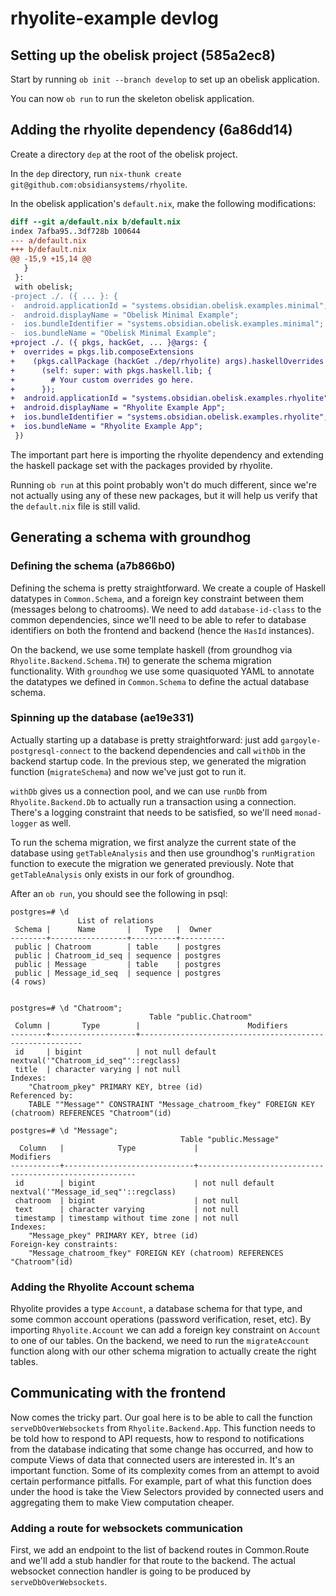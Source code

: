 # rhyolite-example devlog

## Setting up the obelisk project (585a2ec8)
Start by running `ob init --branch develop` to set up an obelisk application.

You can now `ob run` to run the skeleton obelisk application.

## Adding the rhyolite dependency (6a86dd14)

Create a directory `dep` at the root of the obelisk project.

In the `dep` directory, run `nix-thunk create git@github.com:obsidiansystems/rhyolite`.

In the obelisk application's `default.nix`, make the following modifications:

```diff
diff --git a/default.nix b/default.nix
index 7afba95..3df728b 100644
--- a/default.nix
+++ b/default.nix
@@ -15,9 +15,14 @@
   }
 }:
 with obelisk;
-project ./. ({ ... }: {
-  android.applicationId = "systems.obsidian.obelisk.examples.minimal";
-  android.displayName = "Obelisk Minimal Example";
-  ios.bundleIdentifier = "systems.obsidian.obelisk.examples.minimal";
-  ios.bundleName = "Obelisk Minimal Example";
+project ./. ({ pkgs, hackGet, ... }@args: {
+  overrides = pkgs.lib.composeExtensions
+    (pkgs.callPackage (hackGet ./dep/rhyolite) args).haskellOverrides
+      (self: super: with pkgs.haskell.lib; {
+        # Your custom overrides go here.
+      });
+  android.applicationId = "systems.obsidian.obelisk.examples.rhyolite";
+  android.displayName = "Rhyolite Example App";
+  ios.bundleIdentifier = "systems.obsidian.obelisk.examples.rhyolite";
+  ios.bundleName = "Rhyolite Example App";
 })
```

The important part here is importing the rhyolite dependency and extending the haskell package set with the packages provided by rhyolite.

Running `ob run` at this point probably won't do much different, since we're not actually using any of these new packages, but it will help us verify that the `default.nix` file is still valid.

## Generating a schema with groundhog

### Defining the schema (a7b866b0)

Defining the schema is pretty straightforward. We create a couple of Haskell datatypes in `Common.Schema`, and a foreign key constraint between them (messages belong to chatrooms). We need to add `database-id-class` to the common dependencies, since we'll need to be able to refer to database identifiers on both the frontend and backend (hence the `HasId` instances).

On the backend, we use some template haskell (from groundhog via `Rhyolite.Backend.Schema.TH`) to generate the schema migration functionality. With `groundhog` we use some quasiquoted YAML to annotate the datatypes we defined in `Common.Schema` to define the actual database schema.

### Spinning up the database (ae19e331)

Actually starting up a database is pretty straightforward: just add `gargoyle-postgresql-connect` to the backend dependencies and call `withDb` in the backend startup code. In the previous step, we generated the migration function (`migrateSchema`) and now we've just got to run it.

`withDb` gives us a connection pool, and we can use `runDb` from `Rhyolite.Backend.Db` to actually run a transaction using a connection. There's a logging constraint that needs to be satisfied, so we'll need `monad-logger` as well.

To run the schema migration, we first analyze the current state of the database using `getTableAnalysis` and then use groundhog's `runMigration` function to execute the migration we generated previously. Note that `getTableAnalysis` only exists in our fork of groundhog.

After an `ob run`, you should see the following in psql:

```
postgres=# \d
               List of relations
 Schema |      Name       |   Type   |  Owner
--------+-----------------+----------+----------
 public | Chatroom        | table    | postgres
 public | Chatroom_id_seq | sequence | postgres
 public | Message         | table    | postgres
 public | Message_id_seq  | sequence | postgres
(4 rows)


postgres=# \d "Chatroom";
                               Table "public.Chatroom"
 Column |       Type        |                        Modifiers
--------+-------------------+---------------------------------------------------------
 id     | bigint            | not null default nextval('"Chatroom_id_seq"'::regclass)
 title  | character varying | not null
Indexes:
    "Chatroom_pkey" PRIMARY KEY, btree (id)
Referenced by:
    TABLE ""Message"" CONSTRAINT "Message_chatroom_fkey" FOREIGN KEY (chatroom) REFERENCES "Chatroom"(id)

postgres=# \d "Message";
                                      Table "public.Message"
  Column   |            Type             |                       Modifiers
-----------+-----------------------------+--------------------------------------------------------
 id        | bigint                      | not null default nextval('"Message_id_seq"'::regclass)
 chatroom  | bigint                      | not null
 text      | character varying           | not null
 timestamp | timestamp without time zone | not null
Indexes:
    "Message_pkey" PRIMARY KEY, btree (id)
Foreign-key constraints:
    "Message_chatroom_fkey" FOREIGN KEY (chatroom) REFERENCES "Chatroom"(id)
```

### Adding the Rhyolite Account schema

Rhyolite provides a type `Account`, a database schema for that type, and some common account operations (password verification, reset, etc). By importing `Rhyolite.Account` we can add a foreign key constraint on `Account` to one of our tables. On the backend, we need to run the `migrateAccount` function along with our other schema migration to actually create the right tables.

## Communicating with the frontend

Now comes the tricky part.  Our goal here is to be able to call the function `serveDbOverWebsockets` from `Rhyolite.Backend.App`.  This function needs to be told how to respond to API requests, how to respond to notifications from the database indicating that some change has occurred, and how to compute Views of data that connected users are interested in.  It's an important function.  Some of its complexity comes from an attempt to avoid certain performance pitfalls.  For example, part of what this function does under the hood is take the View Selectors provided by connected users and aggregating them to make View computation cheaper.

### Adding a route for websockets communication

First, we add an endpoint to the list of backend routes in Common.Route and we'll add a stub handler for that route to the backend.  The actual websocket connection handler is going to be produced by `serveDbOverWebsockets`.
